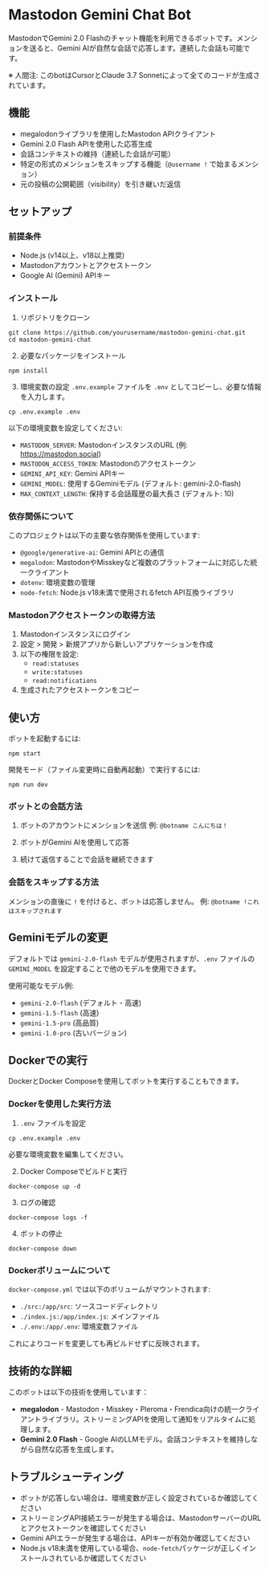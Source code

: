 # Mastodon Gemini Chat Bot

MastodonでGemini 2.0 Flashのチャット機能を利用できるボットです。メンションを送ると、Gemini AIが自然な会話で応答します。連続した会話も可能です。

※ 人間注: このbotはCursorとClaude 3.7 Sonnetによって全てのコードが生成されています。

## 機能

- megalodonライブラリを使用したMastodon APIクライアント
- Gemini 2.0 Flash APIを使用した応答生成
- 会話コンテキストの維持（連続した会話が可能）
- 特定の形式のメンションをスキップする機能（`@username !` で始まるメンション）
- 元の投稿の公開範囲（visibility）を引き継いだ返信

## セットアップ

### 前提条件

- Node.js (v14以上、v18以上推奨)
- Mastodonアカウントとアクセストークン
- Google AI (Gemini) APIキー

### インストール

1. リポジトリをクローン
```
git clone https://github.com/yourusername/mastodon-gemini-chat.git
cd mastodon-gemini-chat
```

2. 必要なパッケージをインストール
```
npm install
```

3. 環境変数の設定
`.env.example` ファイルを `.env` としてコピーし、必要な情報を入力します。
```
cp .env.example .env
```

以下の環境変数を設定してください:
- `MASTODON_SERVER`: MastodonインスタンスのURL (例: https://mastodon.social)
- `MASTODON_ACCESS_TOKEN`: Mastodonのアクセストークン
- `GEMINI_API_KEY`: Gemini APIキー
- `GEMINI_MODEL`: 使用するGeminiモデル (デフォルト: gemini-2.0-flash)
- `MAX_CONTEXT_LENGTH`: 保持する会話履歴の最大長さ (デフォルト: 10)

### 依存関係について

このプロジェクトは以下の主要な依存関係を使用しています:
- `@google/generative-ai`: Gemini APIとの通信
- `megalodon`: MastodonやMisskeyなど複数のプラットフォームに対応した統一クライアント
- `dotenv`: 環境変数の管理
- `node-fetch`: Node.js v18未満で使用されるfetch API互換ライブラリ

### Mastodonアクセストークンの取得方法

1. Mastodonインスタンスにログイン
2. 設定 > 開発 > 新規アプリから新しいアプリケーションを作成
3. 以下の権限を設定:
   - `read:statuses`
   - `write:statuses`
   - `read:notifications`
4. 生成されたアクセストークンをコピー

## 使い方

ボットを起動するには:

```
npm start
```

開発モード（ファイル変更時に自動再起動）で実行するには:

```
npm run dev
```

### ボットとの会話方法

1. ボットのアカウントにメンションを送信
   例: `@botname こんにちは！`

2. ボットがGemini AIを使用して応答

3. 続けて返信することで会話を継続できます

### 会話をスキップする方法

メンションの直後に `!` を付けると、ボットは応答しません。
例: `@botname !これはスキップされます`

## Geminiモデルの変更

デフォルトでは `gemini-2.0-flash` モデルが使用されますが、`.env` ファイルの `GEMINI_MODEL` を設定することで他のモデルを使用できます。

使用可能なモデル例:
- `gemini-2.0-flash` (デフォルト - 高速)
- `gemini-1.5-flash` (高速)
- `gemini-1.5-pro` (高品質)
- `gemini-1.0-pro` (古いバージョン)

## Dockerでの実行

DockerとDocker Composeを使用してボットを実行することもできます。

### Dockerを使用した実行方法

1. `.env` ファイルを設定
```
cp .env.example .env
```
必要な環境変数を編集してください。

2. Docker Composeでビルドと実行
```
docker-compose up -d
```

3. ログの確認
```
docker-compose logs -f
```

4. ボットの停止
```
docker-compose down
```

### Dockerボリュームについて

`docker-compose.yml` では以下のボリュームがマウントされます:
- `./src:/app/src`: ソースコードディレクトリ
- `./index.js:/app/index.js`: メインファイル
- `./.env:/app/.env`: 環境変数ファイル

これによりコードを変更しても再ビルドせずに反映されます。

## 技術的な詳細

このボットは以下の技術を使用しています：

- **megalodon** - Mastodon・Misskey・Pleroma・Frendica向けの統一クライアントライブラリ。ストリーミングAPIを使用して通知をリアルタイムに処理します。
- **Gemini 2.0 Flash** - Google AIのLLMモデル。会話コンテキストを維持しながら自然な応答を生成します。

## トラブルシューティング

- ボットが応答しない場合は、環境変数が正しく設定されているか確認してください
- ストリーミングAPI接続エラーが発生する場合は、MastodonサーバーのURLとアクセストークンを確認してください
- Gemini APIエラーが発生する場合は、APIキーが有効か確認してください
- Node.js v18未満を使用している場合、`node-fetch`パッケージが正しくインストールされているか確認してください
